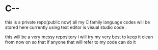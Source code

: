 # C--

this is a private repo(public now)
all my C family language codes will be stored here
currently using text editor is visual studio code .

 this will be a very messy repository i will try my very best to keep it clean from now on so that if anyone that will refer to my code can do it

